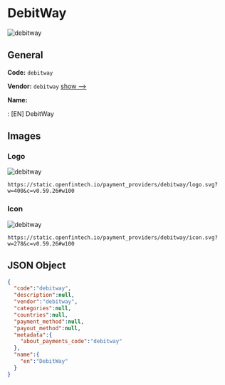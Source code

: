 
# DebitWay 
![debitway](https://static.openfintech.io/payment_providers/debitway/logo.svg?w=400&c=v0.59.26#w100)  

## General 
 
**Code:** `debitway` 
 
**Vendor:** `debitway` [show -->](/vendors/debitway/) 
 
**Name:** 
 
:	[EN] DebitWay 
 

## Images 

### Logo 
 
![debitway](https://static.openfintech.io/payment_providers/debitway/logo.svg?w=400&c=v0.59.26#w100)  

```
https://static.openfintech.io/payment_providers/debitway/logo.svg?w=400&c=v0.59.26#w100
```  

### Icon 
 
![debitway](https://static.openfintech.io/payment_providers/debitway/icon.svg?w=278&c=v0.59.26#w100)  

```
https://static.openfintech.io/payment_providers/debitway/icon.svg?w=278&c=v0.59.26#w100
```  

## JSON Object 

```json
{
  "code":"debitway",
  "description":null,
  "vendor":"debitway",
  "categories":null,
  "countries":null,
  "payment_method":null,
  "payout_method":null,
  "metadata":{
    "about_payments_code":"debitway"
  },
  "name":{
    "en":"DebitWay"
  }
}
```  
